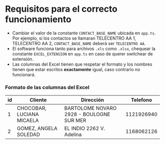 # Requisitos para el correcto funcionamiento

- Cambiar el valor de la constante `CONTACT_BASE_NAME` ubicada en `app.ts`. Por ejemplo, si los contactos se llamaran TELECENTRO AA 1, TELECENTRO AA 2, `CONTACT_BASE_NAME` deberá ser `TELECENTRO AA`.
- El software funciona tanto para archivos `.xls` como `.xlsx`, chequear la constante `EXCEL_EXTENSION` en `app.ts` en caso de querer switchear de extensión.
- Las columnas del Excel tienen que respetar el formato y los nombres tienen que estar escritos **exactamente** igual, caso contrario no funcionará.

### Formato de las columnas del Excel

| id  | Cliente                   | Dirección                                | Telefono   |
| --- | ------------------------- | ---------------------------------------- | ---------- |
| 1   | CHOCOBAR, LUCIANA MICAELA | BARTOLOME NOVARO 2928 - BOULOGNE SUR MER | 1121926940 |
| 2   | GOMEZ, ANGELA SOLEDAD     | EL INDIO 2262 V. Adelina                 | 1168062126 |
